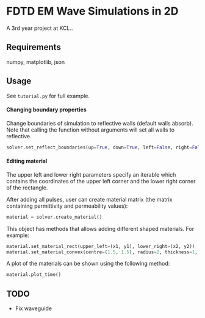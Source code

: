 FDTD EM Wave Simulations in 2D
==============

A 3rd year project at KCL..

## Requirements
numpy, matplotlib, json

## Usage
See ```tutorial.py``` for full example.

#### Changing boundary properties
Change boundaries of simulation to reflective walls (default walls absorb).  
Note that calling the function without arguments will set all walls to reflective.
```python
solver.set_reflect_boundaries(up=True, down=True, left=False, right=False)
```

#### Editing material
The upper left and lower right parameters specify an iterable which contains the coordinates of the
upper left corner and the lower right corner of the rectangle.

After adding all pulses, user can create material matrix (the matrix containing permittivity and permeability values):
```python
material = solver.create_material()
```
This object has methods that allows adding different shaped materials. For example:
```python
material.set_material_rect(upper_left=(x1, y1), lower_right=(x2, y2))
material.set_material_convex(centre=(1.5, 1.5), radius=2, thickness=1, epsilon_rel=5)
```
A plot of the materials can be shown using the following method:
```python
material.plot_time()
```

## TODO

* Fix waveguide 

